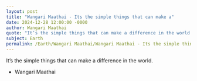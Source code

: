 ```yaml
---
layout: post
title: "Wangari Maathai - Its the simple things that can make a"
date: 2024-12-28 12:00:00 -0000
author: Wangari Maathai
quote: "It’s the simple things that can make a difference in the world."
subject: Earth
permalink: /Earth/Wangari Maathai/Wangari Maathai - Its the simple things that can make a
---
```


It’s the simple things that can make a difference in the world.

- Wangari Maathai
